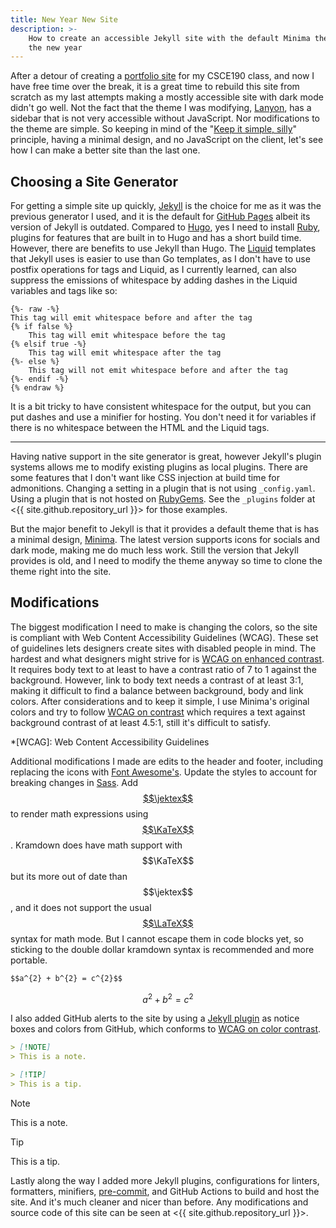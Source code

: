 ```yaml
---
title: New Year New Site
description: >-
    How to create an accessible Jekyll site with the default Minima theme for
    the new year
---
```


After a detour of creating a [portfolio site](/CSCE190) for my CSCE190 class,
and now I have free time over the break, it is a great time to rebuild this site
from scratch as my last attempts making a mostly accessible site with dark mode
didn't go well. Not the fact that the theme I was modifying, [Lanyon](https://github.com/poole/lanyon),
has a sidebar that is not very accessible without JavaScript. Nor modifications
to the theme are simple. So keeping in mind of the "[Keep it simple, silly][KISS]"
principle, having a minimal design, and no JavaScript on the client, let's see
how I can make a better site than the last one.

[KISS]: https://en.wikipedia.org/wiki/KISS_principle

## Choosing a Site Generator

For getting a simple site up quickly, [Jekyll](https://jekyllrb.com) is the
choice for me as it was the previous generator I used, and it is the default for
[GitHub Pages](https://pages.github.com/versions/) albeit its version of Jekyll
is outdated. Compared to [Hugo](https://gohugo.io), yes I need to install
[Ruby](https://www.ruby-lang.org), plugins for features that are built in to
Hugo and has a short build time. However, there are benefits to use Jekyll than
Hugo. The [Liquid](https://shopify.github.io/liquid/) templates that Jekyll uses
is easier to use than Go templates, as I don't have to use postfix operations
for tags and Liquid, as I currently learned, can also suppress the emissions of
whitespace by adding dashes in the Liquid variables and tags like so:

```liquid
{%- raw -%}
This tag will emit whitespace before and after the tag
{% if false %}
    This tag will emit whitespace before the tag
{% elsif true -%}
    This tag will emit whitespace after the tag
{%- else %}
    This tag will not emit whitespace before and after the tag
{%- endif -%}
{% endraw %}
```

It is a bit tricky to have consistent whitespace for the output, but you can put
dashes and use a minifier for hosting. You don't need it for variables if there
is no whitespace between the HTML and the Liquid tags.

---

<!-- LTeX: enabled=false -->
Having native support in the site generator is great, however Jekyll's plugin
systems allows me to modify existing plugins as local plugins. There are some
features that I don't want like CSS injection at build time for admonitions.
Changing a setting in a plugin that is not using `_config.yaml`. Using a plugin
that is not hosted on [RubyGems](https://rubygems.org/). See the `_plugins`
folder at <{{ site.github.repository_url }}> for those examples.
<!-- LTex: enabled=true -->

But the major benefit to Jekyll is that it provides a default theme that is has
a minimal design, [Minima](https://github.com/jekyll/minima). The latest version
supports icons for socials and dark mode, making me do much less work. Still the
version that Jekyll provides is old, and I need to modify the theme anyway so
time to clone the theme right into the site.

## Modifications

The biggest modification I need to make is changing the colors, so the site is
compliant with Web Content Accessibility Guidelines (WCAG). These set of
guidelines lets designers create sites with disabled people in mind. The hardest
and what designers might strive for is [WCAG on enhanced contrast](https://www.w3.org/TR/WCAG22/#contrast-enhanced).
It requires body text to at least to have a contrast ratio of 7 to 1 against the
background. However, link to body text needs a contrast of at least 3:1, making
it difficult to find a balance between background, body and link colors. After
considerations and to keep it simple, I use Minima's original colors and try to
follow [WCAG on contrast][wcag-1.4.3] which requires a text against background
contrast of at least 4.5:1, still it's difficult to satisfy.

[wcag-1.4.3]: https://www.w3.org/TR/WCAG22/#contrast-minimum

*[WCAG]: Web Content Accessibility Guidelines

Additional modifications I made are edits to the header and footer, including
replacing the icons with [Font Awesome's](https://fontawesome.com). Update the
styles to account for breaking changes in [Sass](https://sass-lang.com). Add
[$$\jektex$$](https://github.com/yagarea/jektex) to render math expressions
using [$$\KaTeX$$](https://katex.org). Kramdown does have math support with
$$\KaTeX$$ but its more out of date than $$\jektex$$, and it does not support
the usual [$$\LaTeX$$](https://www.latex-project.org/) syntax for math mode. But
I cannot escape them in code blocks yet, so sticking to the double dollar
kramdown syntax is recommended and more portable.

```markdown
$$a^{2} + b^{2} = c^{2}$$
```

$$a^{2} + b^{2} = c^{2}$$

I also added GitHub alerts to the site by using a [Jekyll plugin](https://github.com/Helveg/jekyll-gfm-admonitions)
as notice boxes and colors from GitHub, which conforms to
[WCAG on color contrast][wcag-1.4.3].

```markdown
> [!NOTE]
> This is a note.

> [!TIP]
> This is a tip.
```

> [!NOTE]
> This is a note.

<!--  -->

> [!TIP]
> This is a tip.

<!-- LTeX: enabled=false -->
Lastly along the way I added more Jekyll plugins, configurations for linters,
formatters, minifiers, [pre-commit](https://pre-commit.com/), and GitHub
Actions to build and host the site. And it's much cleaner and nicer than before.
Any modifications and source code of this site can be seen at
<{{ site.github.repository_url }}>.
<!-- LTex: enabled=true -->
